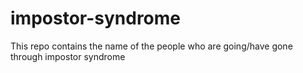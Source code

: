 # impostor-syndrome
This repo contains the name of the people who are going/have gone through impostor syndrome
